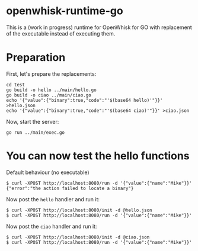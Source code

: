 # openwhisk-runtime-go

This is a (work in progress) runtime for OpenWhisk for GO with replacement of the executable instead of executing them.

# Preparation

First, let's prepare the replacements:

```
cd test
go build -o hello ../main/hello.go
go build -o ciao ../main/ciao.go
echo '{"value":{"binary":true,"code":"'$(base64 hello)'"}}' >hello.json
echo '{"value":{"binary":true,"code":"'$(base64 ciao)'"}}' >ciao.json
```

Now, start the server:

```
go run ../main/exec.go
```

# You can now test the hello functions

Default behaviour (no executable)

```
$ curl -XPOST http://localhost:8080/run -d '{"value":{"name":"Mike"}}'
{"error":"the action failed to locate a binary"}
```

Now post the `hello` handler and run it:

```
$ curl -XPOST http://localhost:8080/init -d @hello.json
$ curl -XPOST http://localhost:8080/run -d '{"value":{"name":"Mike"}}'
```

Now post the `ciao` handler and run it:

```
$ curl -XPOST http://localhost:8080/init -d @ciao.json
$ curl -XPOST http://localhost:8080/run -d '{"value":{"name":"Mike"}}'
```



